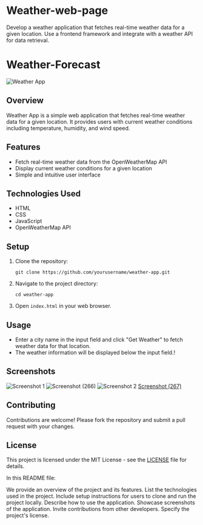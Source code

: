# Weather-web-page
Develop a weather application that fetches real-time weather data for a given location. Use a frontend framework and integrate with a weather API for data retrieval.
# Weather-Forecast

![Weather App](weather-app.png)

## Overview

Weather App is a simple web application that fetches real-time weather data for a given location. It provides users with current weather conditions including temperature, humidity, and wind speed.

## Features

- Fetch real-time weather data from the OpenWeatherMap API
- Display current weather conditions for a given location
- Simple and intuitive user interface

## Technologies Used

- HTML
- CSS
- JavaScript
- OpenWeatherMap API

## Setup

1. Clone the repository:

    ```
    git clone https://github.com/yourusername/weather-app.git
    ```

2. Navigate to the project directory:

    ```
    cd weather-app
    ```

3. Open `index.html` in your web browser.

## Usage

- Enter a city name in the input field and click "Get Weather" to fetch weather data for that location.
- The weather information will be displayed below the input field.!


## Screenshots

![Screenshot 1](screenshot1.png) ![Screenshot (266)](https://github.com/Its-priyanshu01/Weather-web-page-/assets/111541124/9a82ccef-84c1-4549-adaf-fbcc5e5b46a1)
![Screenshot 2](screenshot2.png) [Screenshot (267)](https://github.com/Its-priyanshu01/Weather-web-page-/assets/111541124/1eb6e7b7-28c1-4f14-bf17-25522a5b1239)

## Contributing

Contributions are welcome! Please fork the repository and submit a pull request with your changes.

## License

This project is licensed under the MIT License - see the [LICENSE](LICENSE) file for details.


In this README file:

We provide an overview of the project and its features.
List the technologies used in the project.
Include setup instructions for users to clone and run the project locally.
Describe how to use the application.
Showcase screenshots of the application.
Invite contributions from other developers.
Specify the project's license.
